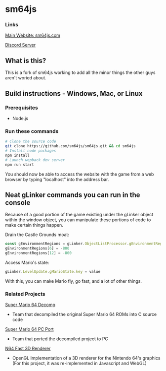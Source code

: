 # sm64js

### Links
[Main Website: sm64js.com](https://sm64js.com)

[Discord Server](https://discord.gg/7UaDnJt)

## What is this?
This is a fork of sm64js working to add all the minor things the other guys aren't woried about.

## Build instructions - Windows, Mac, or Linux

### Prerequisites
* Node.js

### Run these commands
```bash
# Clone the source code
git clone https://github.com/sm64js/sm64js.git && cd sm64js
# Install node packages
npm install
# Launch wepback dev server
npm run start
```

You should now be able to access the website with the game from a web browser by typing "localhost" into the address bar.

## Neat gLinker commands you can run in the console
Because of a good portion of the game existing under the gLinker object within the window object, you can manipulate these portions of code to make certain things happen.

Drain the Castle Grounds moat:
```js
const gEnvironmentRegions = gLinker.ObjectListProcessor.gEnvironmentRegions
gEnvironmentRegions[6] = -800
gEnvironmentRegions[12] = -800
```

Access Mario's state:
```js
gLinker.LevelUpdate.gMarioState.key = value
```
With this, you can make Mario fly, go fast, and a lot of other things.

### Related Projects
[Super Mario 64 Decomp](https://github.com/n64decomp/sm64)
 - Team that decompiled the original Super Mario 64 ROMs into C source code

[Super Mario 64 PC Port](https://github.com/sm64-port/sm64-port)
 - Team that ported the decompiled project to PC

[N64 Fast 3D Renderer](https://github.com/Emill/n64-fast3d-engine)
 - OpenGL Implementation of a 3D renderer for the Nintendo 64's graphics
(For this project, it was re-implemented in Javascript and WebGL)


